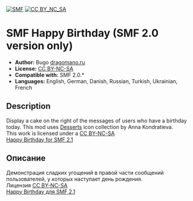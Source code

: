 [![SMF](https://img.shields.io/badge/SMF-2.0-blue.svg?style==flat)](https://simplemachines.org)
[![CC BY_NC_SA](http://upload.wikimedia.org/wikipedia/commons/thumb/1/11/Cc-by_new_white.svg/25px-Cc-by_new_white.svg.png)](https://creativecommons.org/licenses/by-nc-sa/3.0/)
# SMF Happy Birthday (SMF 2.0 version only)
* **Author:** Bugo [dragomano.ru](https://dragomano.ru/mods/happy-birthday)
* **License:** [CC BY-NC-SA](http://creativecommons.org/licenses/by-nc-sa/3.0/)
* **Compatible with:** SMF 2.0.*
* **Languages:** English, German, Danish, Russian, Turkish, Ukrainian, French

## Description 
Display a cake on the right of the messages of users who have a birthday today.
This mod uses [Desserts](http://www.iloveicons.ru/2010/05/desserts_23.html) icon collection by Anna Kondratieva.    
This work is licensed under a [CC BY-NC-SA](url=http://creativecommons.org/licenses/by-nc-sa/3.0/)  
[Happy Birthday for SMF 2.1](https://github.com/dragomano/Happy-Birthday)

## Описание
Демонстрация сладких угощений в правой части сообщений пользователей, у которых наступает день рождения.  
Лицензия [CC BY-NC-SA](url=http://creativecommons.org/licenses/by-nc-sa/3.0/)  
[Happy Birthday для SMF 2.1](https://github.com/dragomano/Happy-Birthday)






